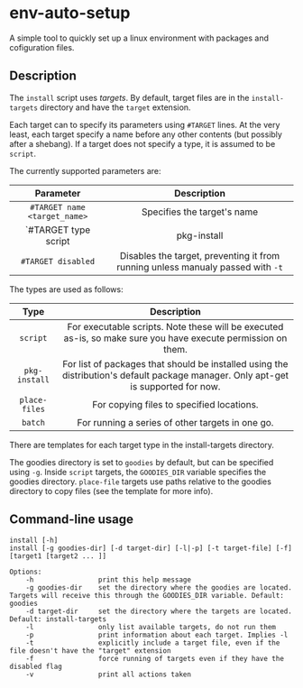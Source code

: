 # env-auto-setup

A simple tool to quickly set up a linux environment with packages and cofiguration files.

## Description
The `install` script uses _targets_. By default, target files are in the `install-targets` directory and have the `target` extension.

Each target can to specify its parameters using `#TARGET` lines. At the very least, each target specify a name before any other contents (but possibly after a shebang). If a target does not specify a type, it is assumed to be `script`.

The currently supported parameters are:

| Parameter                                   | Description |
|:-------------------------------------------:|:-------------:|
| `#TARGET name <target_name>`                  | Specifies the target's name |
| `#TARGET type script|pkg-install|place-files` | Specifies the target's type |
| `#TARGET disabled`                            | Disables the target, preventing it from running unless manualy passed with `-t` |

The types are used as follows:

| Type                                    | Description |
|:---------------------------------------:|:-------------:|
| `script`      | For executable scripts. Note these will be executed as-is, so make sure you have execute permission on them. |
| `pkg-install` | For list of packages that should be installed using the distribution's default package manager. Only apt-get is supported for now. |
| `place-files` | For copying files to specified locations. |
| `batch`       | For running a series of other targets in one go. |

There are templates for each target type in the install-targets directory.

The goodies directory is set to `goodies` by default, but can be specified using `-g`. Inside `script` targets, the `GOODIES_DIR` variable specifies the goodies directory. `place-file` targets use paths relative to the goodies directory to copy files (see the template for more info).

## Command-line usage
```
install [-h]
install [-g goodies-dir] [-d target-dir] [-l|-p] [-t target-file] [-f] [target1 [target2 ... ]]
```
```
Options:
    -h                print this help message
    -g goodies-dir    set the directory where the goodies are located. Targets will receive this through the GOODIES_DIR variable. Default: goodies
    -d target-dir     set the directory where the targets are located. Default: install-targets
    -l                only list available targets, do not run them
    -p                print information about each target. Implies -l
    -t                explicitly include a target file, even if the file doesn't have the "target" extension
    -f                force running of targets even if they have the disabled flag
    -v                print all actions taken
```
